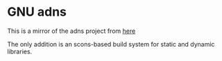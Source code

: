 # GNU adns
This is a mirror of the adns project from [here](http://www.chiark.greenend.org.uk/~ian/adns/)

The only addition is an scons-based build system for static and dynamic libraries.
